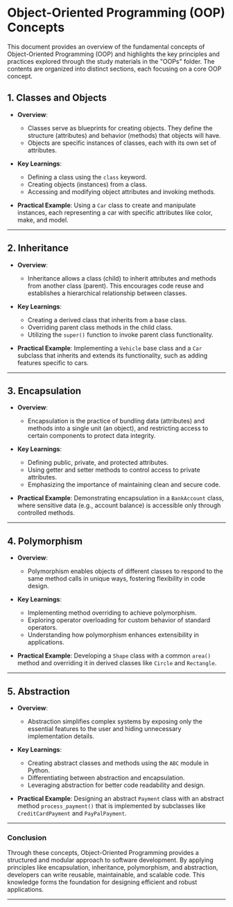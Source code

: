 # Object-Oriented Programming (OOP) Concepts

This document provides an overview of the fundamental concepts of Object-Oriented Programming (OOP) and highlights the key principles and practices explored through the study materials in the "OOPs" folder. The contents are organized into distinct sections, each focusing on a core OOP concept.

## **1. Classes and Objects**
- **Overview**: 
  - Classes serve as blueprints for creating objects. They define the structure (attributes) and behavior (methods) that objects will have.
  - Objects are specific instances of classes, each with its own set of attributes.

- **Key Learnings**:
  - Defining a class using the `class` keyword.
  - Creating objects (instances) from a class.
  - Accessing and modifying object attributes and invoking methods.

- **Practical Example**:
  Using a `Car` class to create and manipulate instances, each representing a car with specific attributes like color, make, and model.

---

## **2. Inheritance**
- **Overview**: 
  - Inheritance allows a class (child) to inherit attributes and methods from another class (parent). This encourages code reuse and establishes a hierarchical relationship between classes.

- **Key Learnings**:
  - Creating a derived class that inherits from a base class.
  - Overriding parent class methods in the child class.
  - Utilizing the `super()` function to invoke parent class functionality.

- **Practical Example**:
  Implementing a `Vehicle` base class and a `Car` subclass that inherits and extends its functionality, such as adding features specific to cars.

---

## **3. Encapsulation**
- **Overview**: 
  - Encapsulation is the practice of bundling data (attributes) and methods into a single unit (an object), and restricting access to certain components to protect data integrity.

- **Key Learnings**:
  - Defining public, private, and protected attributes.
  - Using getter and setter methods to control access to private attributes.
  - Emphasizing the importance of maintaining clean and secure code.

- **Practical Example**:
  Demonstrating encapsulation in a `BankAccount` class, where sensitive data (e.g., account balance) is accessible only through controlled methods.

---

## **4. Polymorphism**
- **Overview**: 
  - Polymorphism enables objects of different classes to respond to the same method calls in unique ways, fostering flexibility in code design.

- **Key Learnings**:
  - Implementing method overriding to achieve polymorphism.
  - Exploring operator overloading for custom behavior of standard operators.
  - Understanding how polymorphism enhances extensibility in applications.

- **Practical Example**:
  Developing a `Shape` class with a common `area()` method and overriding it in derived classes like `Circle` and `Rectangle`.

---

## **5. Abstraction**
- **Overview**: 
  - Abstraction simplifies complex systems by exposing only the essential features to the user and hiding unnecessary implementation details.

- **Key Learnings**:
  - Creating abstract classes and methods using the `ABC` module in Python.
  - Differentiating between abstraction and encapsulation.
  - Leveraging abstraction for better code readability and design.

- **Practical Example**:
  Designing an abstract `Payment` class with an abstract method `process_payment()` that is implemented by subclasses like `CreditCardPayment` and `PayPalPayment`.

---

### **Conclusion**
Through these concepts, Object-Oriented Programming provides a structured and modular approach to software development. By applying principles like encapsulation, inheritance, polymorphism, and abstraction, developers can write reusable, maintainable, and scalable code. This knowledge forms the foundation for designing efficient and robust applications.

---
